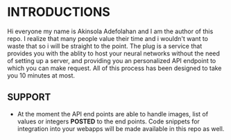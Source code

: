 # INTRODUCTIONS
Hi everyone my name is Akinsola Adefolahan and I am the author of this repo. I realize that many people value their time and i wouldn't want to waste that so i will be straight to the point. The plug is a service that provides you with the ablity to host your neural networks without the need of setting up a server, and providing you an personalized API endpoint to which you can make request. All of this process has been designed to take you 10 minutes at most.

## SUPPORT
- At the moment the API end points are able to handle images, list of values or integers **POSTED** to the end points. Code snippets for integration into your webapps will be made available in this repo as well.

